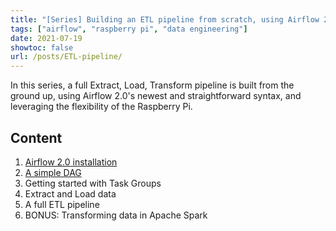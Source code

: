 ```yaml
---
title: "[Series] Building an ETL pipeline from scratch, using Airflow 2.0 (and Raspberry Pi's)"
tags: ["airflow", "raspberry pi", "data engineering"]
date: 2021-07-19
showtoc: false
url: /posts/ETL-pipeline/
---
```


In this series, a full Extract, Load, Transform pipeline is built from the ground up, using Airflow 2.0's newest and straightforward syntax, and leveraging the flexibility of the Raspberry Pi.

## Content

1. [Airflow 2.0 installation](/posts/airflow-install/)
2. [A simple DAG](/posts/airflow2-simple-dag/)
3. Getting started with Task Groups
4. Extract and Load data
5. A full ETL pipeline
6. BONUS: Transforming data in Apache Spark
